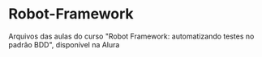 # Robot-Framework

Arquivos das aulas do curso "Robot Framework: automatizando testes no padrão BDD", disponível na Alura
